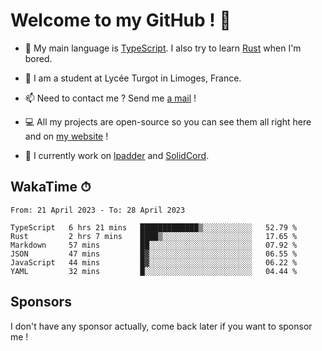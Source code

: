 # Welcome to my GitHub ! 🌃

- 🔭 My main language is [TypeScript](https://www.typescriptlang.org/). I also try to learn [Rust](https://www.rust-lang.org/) when I'm bored. 

- 🌱 I am a student at Lycée Turgot in Limoges, France.

- 📫 Need to contact me ? Send me <a href="mailto:mikkel@milescode.dev">a mail</a> !

- 💻 All my projects are open-source so you can see them all right here and on <a href="https://www.vexcited.ml">my website</a> !

- 👀 I currently work on [lpadder](https://github.com/Vexcited/lpadder) and [SolidCord](https://github.com/Vexcited/SolidCord).

## WakaTime ⏱

<!--START_SECTION:waka-->

```text
From: 21 April 2023 - To: 28 April 2023

TypeScript   6 hrs 21 mins   █████████████▒░░░░░░░░░░░   52.79 %
Rust         2 hrs 7 mins    ████▒░░░░░░░░░░░░░░░░░░░░   17.65 %
Markdown     57 mins         ██░░░░░░░░░░░░░░░░░░░░░░░   07.92 %
JSON         47 mins         █▓░░░░░░░░░░░░░░░░░░░░░░░   06.55 %
JavaScript   44 mins         █▓░░░░░░░░░░░░░░░░░░░░░░░   06.22 %
YAML         32 mins         █░░░░░░░░░░░░░░░░░░░░░░░░   04.44 %
```

<!--END_SECTION:waka-->

## Sponsors

I don't have any sponsor actually, come back later if you want to sponsor me !
